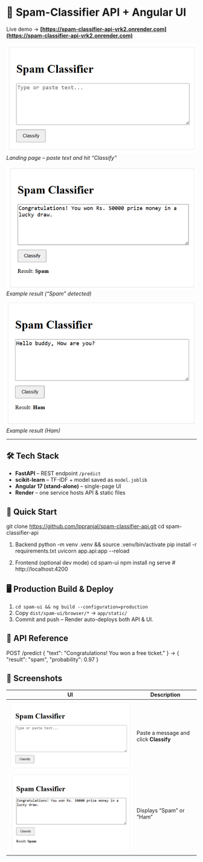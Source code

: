 # 📧 Spam-Classifier API + Angular UI

Live demo → **[https://spam-classifier-api-vrk2.onrender.com](https://spam-classifier-api-vrk2.onrender.com)**  

![](assets/ui.png)  
*Landing page – paste text and hit “Classify”*

![](assets/ui-spam.png)  
*Example result (“Spam” detected)*

![](assets/ui-ham.png)  
*Example result (Ham)*

---

## 🛠 Tech Stack
- **FastAPI** – REST endpoint `/predict`
- **scikit-learn** – TF-IDF + model saved as `model.joblib`
- **Angular 17 (stand-alone)** – single-page UI
- **Render** – one service hosts API & static files

## 🚀 Quick Start
git clone https://github.com/lppranjal/spam-classifier-api.git
cd spam-classifier-api

1. Backend
python -m venv .venv && source .venv/bin/activate
pip install -r requirements.txt
uvicorn app.api:app --reload

2. Frontend (optional dev mode)
cd spam-ui
npm install
ng serve # http://localhost:4200


## 🖥 Production Build & Deploy

1. `cd spam-ui && ng build --configuration=production`  
2. Copy `dist/spam-ui/browser/*` → `app/static/`  
3. Commit and push – Render auto-deploys both API & UI.

## 🤖 API Reference

POST /predict
{
"text": "Congratulations! You won a free ticket."
}
→ { "result": "spam", "probability": 0.97 }


## 📸 Screenshots

| UI | Description |
|----|-------------|
| ![Landing](assets/ui.png) | Paste a message and click **Classify** |
| ![Result](assets/ui-spam.png)  | Displays “Spam” or “Ham” |


